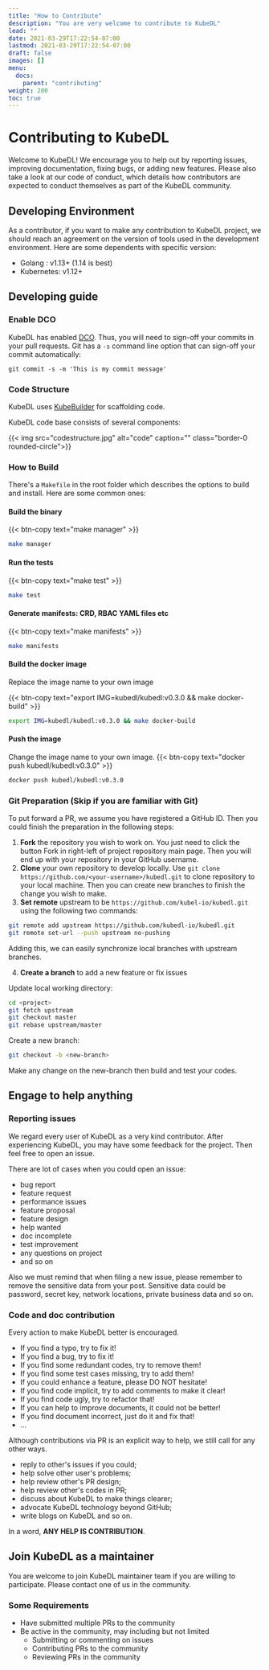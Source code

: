 ```yaml
---
title: "How to Contribute"
description: "You are very welcome to contribute to KubeDL"
lead: ""
date: 2021-03-29T17:22:54-07:00
lastmod: 2021-03-29T17:22:54-07:00
draft: false
images: []
menu:
  docs:
    parent: "contributing"
weight: 200
toc: true
---
```

# Contributing to KubeDL

Welcome to KubeDL!
We encourage you to help out by reporting issues, improving documentation, fixing bugs, or adding new features.
Please also take a look at our code of conduct, which details how contributors are expected to conduct themselves as part of the KubeDL community.

## Developing Environment

As a contributor, if you want to make any contribution to KubeDL project, we should reach an agreement on the version of tools used in the development environment.
Here are some dependents with specific version:

- Golang : v1.13+ (1.14 is best)
- Kubernetes: v1.12+


## Developing guide

### Enable DCO

KubeDL has enabled [DCO](https://github.com/apps/dco).
Thus, you will need to sign-off your commits in your pull requests.
Git has a `-s` command line option that can sign-off your commit automatically:
```
git commit -s -m 'This is my commit message'
```

### Code Structure

KubeDL uses [KubeBuilder](https://github.com/kubernetes-sigs/kubebuilder) for scaffolding code.

KubeDL code base consists of several components:

{{< img src="codestructure.jpg" alt="code" caption="" class="border-0 rounded-circle">}}


### How to Build

There's a `Makefile` in the root folder which describes the options to build and install. Here are some common ones:

#### Build the binary

{{< btn-copy text="make manager" >}}
```bash
make manager
```
#### Run the tests

{{< btn-copy text="make test" >}}
```bash
make test
```
#### Generate manifests: CRD, RBAC YAML files etc

{{< btn-copy text="make manifests" >}}
```bash
make manifests
```
#### Build the docker image

Replace the image name to your own image

{{< btn-copy text="export IMG=kubedl/kubedl:v0.3.0 && make docker-build" >}}
```bash
export IMG=kubedl/kubedl:v0.3.0 && make docker-build
```

#### Push the image

Change the image name to your own image.
{{< btn-copy text="docker push kubedl/kubedl:v0.3.0" >}}
```bash
docker push kubedl/kubedl:v0.3.0
```

### Git Preparation (Skip if you are familiar with Git)

To put forward a PR, we assume you have registered a GitHub ID.
Then you could finish the preparation in the following steps:

1. **Fork** the repository you wish to work on. You just need to click the button Fork in right-left of project repository main page. Then you will end up with your repository in your GitHub username.
2. **Clone** your own repository to develop locally. Use `git clone https://github.com/<your-username>/kubedl.git` to clone repository to your local machine. Then you can create new branches to finish the change you wish to make.
3. **Set remote** upstream to be `https://github.com/kubel-io/kubedl.git` using the following two commands:

```bash
git remote add upstream https://github.com/kubedl-io/kubedl.git
git remote set-url --push upstream no-pushing
```

Adding this, we can easily synchronize local branches with upstream branches.

4. **Create a branch** to add a new feature or fix issues

Update local working directory:

```bash
cd <project>
git fetch upstream
git checkout master
git rebase upstream/master
```

Create a new branch:

```bash
git checkout -b <new-branch>
```

Make any change on the new-branch then build and test your codes.

## Engage to help anything

### Reporting issues

We regard every user of KubeDL as a very kind contributor.
After experiencing KubeDL, you may have some feedback for the project.
Then feel free to open an issue.

There are lot of cases when you could open an issue:

- bug report
- feature request
- performance issues
- feature proposal
- feature design
- help wanted
- doc incomplete
- test improvement
- any questions on project
- and so on

Also we must remind that when filing a new issue, please remember to remove the sensitive data from your post.
Sensitive data could be password, secret key, network locations, private business data and so on.

### Code and doc contribution

Every action to make KubeDL better is encouraged.

- If you find a typo, try to fix it!
- If you find a bug, try to fix it!
- If you find some redundant codes, try to remove them!
- If you find some test cases missing, try to add them!
- If you could enhance a feature, please DO NOT hesitate!
- If you find code implicit, try to add comments to make it clear!
- If you find code ugly, try to refactor that!
- If you can help to improve documents, it could not be better!
- If you find document incorrect, just do it and fix that!
- ...

Although contributions via PR is an explicit way to help, we still call for any other ways.

- reply to other's issues if you could;
- help solve other user's problems;
- help review other's PR design;
- help review other's codes in PR;
- discuss about KubeDL to make things clearer;
- advocate KubeDL technology beyond GitHub;
- write blogs on KubeDL and so on.

In a word, **ANY HELP IS CONTRIBUTION**.

## Join KubeDL as a maintainer

You are welcome to join KubeDL maintainer team if you are willing to participate. Please contact one of us in the community.

### Some Requirements

- Have submitted multiple PRs to the community
- Be active in the community, may including but not limited
    - Submitting or commenting on issues
    - Contributing PRs to the community
    - Reviewing PRs in the community

